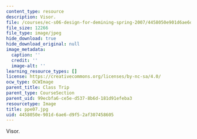 ```yaml
---
content_type: resource
description: Visor.
file: /courses/ec-s06-design-for-demining-spring-2007/4458050e901d6ae6d9f52af307458605_ppe07.jpg
file_size: 12266
file_type: image/jpeg
hide_download: true
hide_download_original: null
image_metadata:
  caption: ''
  credit: ''
  image-alt: ''
learning_resource_types: []
license: https://creativecommons.org/licenses/by-nc-sa/4.0/
ocw_type: OCWImage
parent_title: Class Trip
parent_type: CourseSection
parent_uid: 99ecbfa6-ce5e-d537-8b6d-181d91efeba3
resourcetype: Image
title: ppe07.jpg
uid: 4458050e-901d-6ae6-d9f5-2af307458605
---
```

Visor.